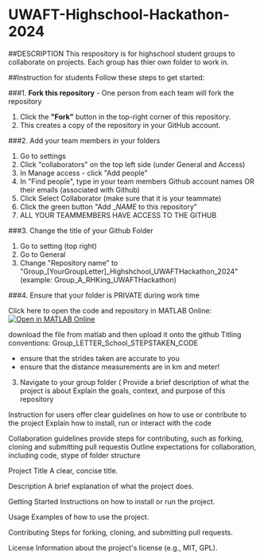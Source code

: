 # UWAFT-Highschool-Hackathon-2024

##DESCRIPTION 
This respository is for highschool student groups to collaborate on projects. Each group has thier own folder to work in. 

##Instruction for students 
Follow these steps to get started: 

###1. **Fork this repository** - One person from each team will fork the repository 

1. Click the **"Fork"** button in the top-right corner of this repository.
2. This creates a copy of the repository in your GitHub account.

###2. Add your team members in your folders
1. Go to settings
2. Click "collaborators" on the top left side (under General and Access)
3. In Manage access - click "Add people"
4. In "Find people", type in your team members Github account names OR their emails (associated with Github)
5. Click Select Collaborator (make sure that it is your teammate)
6. Click the green button "Add __NAME_ to this repository"
7. ALL YOUR TEAMMEMBERS HAVE ACCESS TO THE GITHUB
   
###3. Change the title of your Github Folder  
1. Go to setting (top right)
2. Go to General
3. Change "Repository name" to "Group_[YourGroupLetter]_Highshchool_UWAFTHackathon_2024"
(example: Group_A_RHKing_UWAFTHackathon)

###4. Ensure that your folder is PRIVATE during work time 

Click here to open the code and repository in MATLAB Online:
[![Open in MATLAB Online](https://www.mathworks.com/images/responsive/global/open-in-matlab-online.svg)](https://matlab.mathworks.com/open/github/v1?repo=khavian/UWAFT-Highschool-Hackathon---2024&file=ExampleModel.mlx)


download the file from matlab and then upload it onto the github 
Titling conventions: Group_LETTER_School_STEPSTAKEN_CODE
- ensure that the strides taken are accurate to you
- ensure that the distance measurements are in km and meter! 



3. Navigate to your group folder (
Provide a brief description of what the project is about 
Explain the goals, context, and purpose of this repository 

Instruction for users 
offer clear guidelines on how to use or contribute to the project 
Explain how to install, run or interact with the code 

Collaboration guidelines 
provide steps for contributing, such as forking, cloning and submitting pull requestis 
Outline expectations for collaboration, including code, stype of folder structure 

Project Title
A clear, concise title.

Description
A brief explanation of what the project does.

Getting Started
Instructions on how to install or run the project.

Usage
Examples of how to use the project.

Contributing
Steps for forking, cloning, and submitting pull requests.

License
Information about the project's license (e.g., MIT, GPL).
